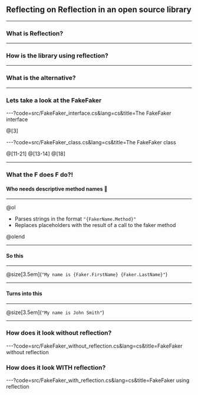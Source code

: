 ## Reflecting on Reflection in an open source library

---

### What is Reflection?

---

### How is the library using reflection?

---

### What is the alternative?

---

### Lets take a look at the FakeFaker

---?code=src/FakeFaker_interface.cs&lang=cs&title=The FakeFaker interface

@[3]

---?code=src/FakeFaker_class.cs&lang=cs&title=The FakeFaker class

@[11-21]
@[13-14]
@[18]

---

### What the F does F do?!
#### Who needs descriptive method names :eyes:

---

@ol

- Parses strings in the format `"{FakerName.Method}"`
- Replaces placeholders with the result of a call to the faker method

@olend

---

#### So this

---

@size[3.5em](`"My name is {Faker.FirstName} {Faker.LastName}"`)

---

#### Turns into this

---

@size[3.5em](`"My name is John Smith"`)

---

### How does it look without reflection?

---?code=src/FakeFaker_without_reflection.cs&lang=cs&title=FakeFaker without reflection

### How does it look WITH reflection?

---?code=src/FakeFaker_with_reflection.cs&lang=cs&title=FakeFaker using reflection
